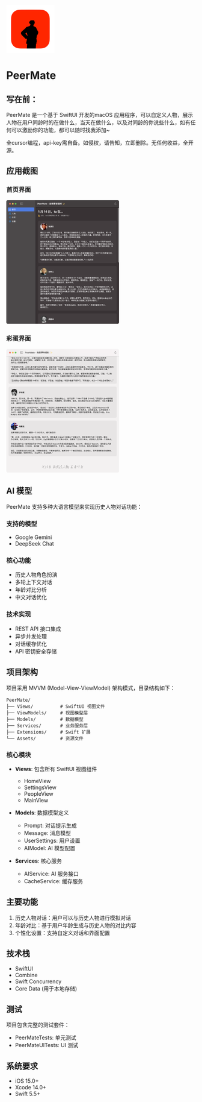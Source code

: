

<img src="PeerMate/Assets.xcassets/AppIcon.appiconset/mac1024.png" width="128" alt="应用图标"/>

# PeerMate

## 写在前：

PeerMate 是一个基于 SwiftUI 开发的macOS 应用程序，可以自定义人物，展示人物在用户同龄时的在做什么，当天在做什么，以及对同龄的你说些什么，如有任何可以激励你的功能，都可以随时找我添加~

全cursor编程，api-key需自备。如侵权，请告知，立即删除。无任何收益，全开源。



## 应用截图

### 首页界面
<img src="screenshots/home.png" width="300" alt="首页界面"/>

### 彩蛋界面
<img src="screenshots/caidan.png" width="300" alt="彩蛋界面"/>

## AI 模型

PeerMate 支持多种大语言模型来实现历史人物对话功能：

### 支持的模型
- Google Gemini
- DeepSeek Chat

### 核心功能
- 历史人物角色扮演
- 多轮上下文对话
- 年龄对比分析
- 中文对话优化

### 技术实现
- REST API 接口集成
- 异步并发处理
- 对话缓存优化
- API 密钥安全存储

## 项目架构

项目采用 MVVM (Model-View-ViewModel) 架构模式，目录结构如下：

```
PeerMate/
├── Views/          # SwiftUI 视图文件
├── ViewModels/     # 视图模型层
├── Models/         # 数据模型
├── Services/       # 业务服务层
├── Extensions/     # Swift 扩展
└── Assets/         # 资源文件
```

### 核心模块

- **Views**: 包含所有 SwiftUI 视图组件
  - HomeView
  - SettingsView
  - PeopleView
  - MainView
  
- **Models**: 数据模型定义
  - Prompt: 对话提示生成
  - Message: 消息模型
  - UserSettings: 用户设置
  - AIModel: AI 模型配置
  
- **Services**: 核心服务
  - AIService: AI 服务接口
  - CacheService: 缓存服务

## 主要功能

1. 历史人物对话：用户可以与历史人物进行模拟对话
2. 年龄对比：基于用户年龄生成与历史人物的对比内容
3. 个性化设置：支持自定义对话和界面配置

## 技术栈

- SwiftUI
- Combine
- Swift Concurrency
- Core Data (用于本地存储)

## 测试

项目包含完整的测试套件：
- PeerMateTests: 单元测试
- PeerMateUITests: UI 测试

## 系统要求

- iOS 15.0+
- Xcode 14.0+
- Swift 5.5+ 